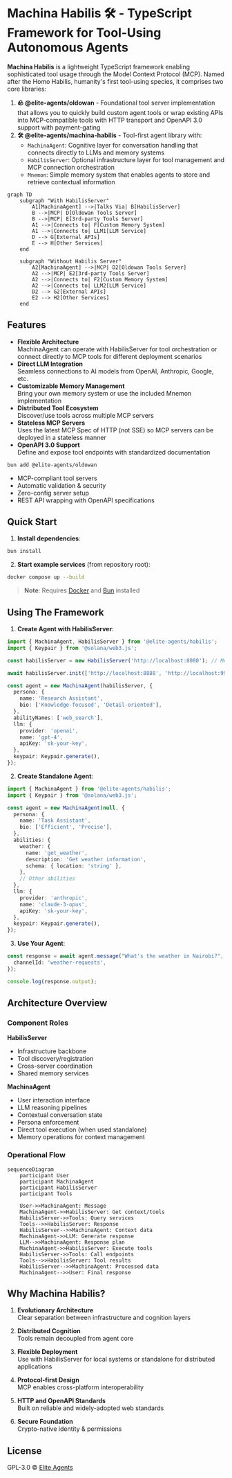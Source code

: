 # Machina Habilis 🛠️ - TypeScript Framework for Tool-Using Autonomous Agents

**Machina Habilis** is a lightweight TypeScript framework enabling sophisticated tool usage through the Model Context Protocol (MCP). Named after the Homo Habilis, humanity's first tool-using species, it comprises two core libraries:

1. **🪨 @elite-agents/oldowan** - Foundational tool server implementation that allows you to quickly build custom agent tools or wrap existing APIs into MCP-compatible tools with HTTP transport and OpenAPI 3.0 support with payment-gating
2. **🛠️ @elite-agents/machina-habilis** - Tool-first agent library with:
   - `MachinaAgent`: Cognitive layer for conversation handling that connects directly to LLMs and memory systems
   - `HabilisServer`: Optional infrastructure layer for tool management and MCP connection orchestration
   - `Mnemon`: Simple memory system that enables agents to store and retrieve contextual information

```mermaid
graph TD
    subgraph "With HabilisServer"
        A1[MachinaAgent] -->|Talks Via| B[HabilisServer]
        B -->|MCP| D[Oldowan Tools Server]
        B -->|MCP| E[3rd-party Tools Server]
        A1 -->|Connects to| F[Custom Memory System]
        A1 -->|Connects to| LLM1[LLM Service]
        D --> G[External APIs]
        E --> H[Other Services]
    end

    subgraph "Without Habilis Server"
        A2[MachinaAgent] -->|MCP| D2[Oldowan Tools Server]
        A2 -->|MCP| E2[3rd-party Tools Server]
        A2 -->|Connects to| F2[Custom Memory System]
        A2 -->|Connects to| LLM2[LLM Service]
        D2 --> G2[External APIs]
        E2 --> H2[Other Services]
    end
```

## Features

- **Flexible Architecture**  
  MachinaAgent can operate with HabilisServer for tool orchestration or connect directly to MCP tools for different deployment scenarios
- **Direct LLM Integration**  
  Seamless connections to AI models from OpenAI, Anthropic, Google, etc.
- **Customizable Memory Management**  
  Bring your own memory system or use the included Mnemon implementation
- **Distributed Tool Ecosystem**  
  Discover/use tools across multiple MCP servers
- **Stateless MCP Servers**  
  Uses the latest MCP Spec of HTTP (not SSE) so MCP servers can be deployed in a stateless manner
- **OpenAPI 3.0 Support**  
  Define and expose tool endpoints with standardized documentation

```bash
bun add @elite-agents/oldowan
```

- MCP-compliant tool servers
- Automatic validation & security
- Zero-config server setup
- REST API wrapping with OpenAPI specifications

## Quick Start

1. **Install dependencies**:

```bash
bun install
```

2. **Start example services** (from repository root):

```bash
docker compose up --build
```

> **Note**: Requires [Docker](https://docker.com) and [Bun](https://bun.sh) installed

## Using The Framework

1. **Create Agent with HabilisServer**:

```typescript
import { MachinaAgent, HabilisServer } from '@elite-agents/habilis';
import { Keypair } from '@solana/web3.js';

const habilisServer = new HabilisServer('http://localhost:8080'); // Memory server

await habilisServer.init(['http://localhost:8888', 'http://localhost:9999']); // Tool servers

const agent = new MachinaAgent(habilisServer, {
  persona: {
    name: 'Research Assistant',
    bio: ['Knowledge-focused', 'Detail-oriented'],
  },
  abilityNames: ['web_search'],
  llm: {
    provider: 'openai',
    name: 'gpt-4',
    apiKey: 'sk-your-key',
  },
  keypair: Keypair.generate(),
});
```

2. **Create Standalone Agent**:

```typescript
import { MachinaAgent } from '@elite-agents/habilis';
import { Keypair } from '@solana/web3.js';

const agent = new MachinaAgent(null, {
  persona: {
    name: 'Task Assistant',
    bio: ['Efficient', 'Precise'],
  },
  abilities: {
    weather: {
      name: 'get_weather',
      description: 'Get weather information',
      schema: { location: 'string' },
    },
    // Other abilities
  },
  llm: {
    provider: 'anthropic',
    name: 'claude-3-opus',
    apiKey: 'sk-your-key',
  },
  keypair: Keypair.generate(),
});
```

3. **Use Your Agent**:

```typescript
const response = await agent.message("What's the weather in Nairobi?", {
  channelId: 'weather-requests',
});

console.log(response.output);
```

## Architecture Overview

### Component Roles

**HabilisServer**

- Infrastructure backbone
- Tool discovery/registration
- Cross-server coordination
- Shared memory services

**MachinaAgent**

- User interaction interface
- LLM reasoning pipelines
- Contextual conversation state
- Persona enforcement
- Direct tool execution (when used standalone)
- Memory operations for context management

### Operational Flow

```mermaid
sequenceDiagram
    participant User
    participant MachinaAgent
    participant HabilisServer
    participant Tools

    User->>MachinaAgent: Message
    MachinaAgent->>HabilisServer: Get context/tools
    HabilisServer->>Tools: Query services
    Tools-->>HabilisServer: Response
    HabilisServer-->>MachinaAgent: Context data
    MachinaAgent->>LLM: Generate response
    LLM-->>MachinaAgent: Response plan
    MachinaAgent->>HabilisServer: Execute tools
    HabilisServer->>Tools: Call endpoints
    Tools-->>HabilisServer: Tool results
    HabilisServer-->>MachinaAgent: Processed data
    MachinaAgent-->>User: Final response
```

## Why Machina Habilis?

1. **Evolutionary Architecture**  
   Clear separation between infrastructure and cognition layers

2. **Distributed Cognition**  
   Tools remain decoupled from agent core

3. **Flexible Deployment**  
   Use with HabilisServer for local systems or standalone for distributed applications

4. **Protocol-first Design**  
   MCP enables cross-platform interoperability

5. **HTTP and OpenAPI Standards**  
   Built on reliable and widely-adopted web standards

6. **Secure Foundation**  
   Crypto-native identity & permissions

## License

GPL-3.0 © [Elite Agents](https://github.com/elite-agents)
